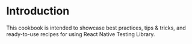 # Introduction

This cookbook is intended to showcase best practices, tips & tricks, and ready-to-use recipes for using React Native Testing Library.
